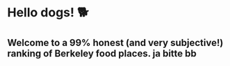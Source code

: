 # Hello dogs! 🐕 
## Welcome to a 99% honest (and very subjective!) ranking of Berkeley food places. ja bitte bb

###
